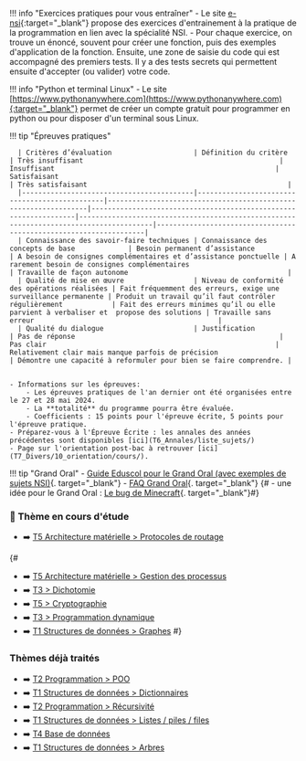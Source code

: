 !!! info "Exercices pratiques pour vous entraîner"
    - Le site [e-nsi](https://e-nsi.gitlab.io/pratique/tags/){:target="_blank"} propose des exercices d'entrainement à la pratique de la programmation en lien avec la spécialité NSI. 
    - Pour chaque exercice, on trouve un énoncé, souvent pour créer une fonction, puis des exemples d'application de la fonction. Ensuite, une zone de saisie du code qui est accompagné des premiers tests. Il y a des tests secrets qui permettent ensuite d'accepter (ou valider) votre code.

!!! info "Python et terminal Linux"
    - Le site [https://www.pythonanywhere.com](https://www.pythonanywhere.com){:target="_blank"} permet de créer un compte gratuit pour programmer en python ou pour disposer d'un terminal sous Linux.


!!! tip "Épreuves pratiques"


      | Critères d’évaluation                    | Définition du critère                         | Très insuffisant                                                | Insuffisant                                                      | Satisfaisant                                                                           | Très satisfaisant                                                 |
      |------------------------------------------|-----------------------------------------------|-----------------------------------------------------------------|------------------------------------------------------------------|----------------------------------------------------------------------------------------|-------------------------------------------------------------------|
      | Connaissance des savoir-faire techniques | Connaissance des concepts de base             | Besoin permanent d’assistance                                   | A besoin de consignes complémentaires et d’assistance ponctuelle | A rarement besoin de consignes complémentaires                                         | Travaille de façon autonome                                       |
      | Qualité de mise en œuvre                 | Niveau de conformité des opérations réalisées | Fait fréquemment des erreurs, exige une surveillance permanente | Produit un travail qu’il faut contrôler régulièrement            | Fait des erreurs minimes qu’il ou elle parvient à verbaliser et  propose des solutions | Travaille sans erreur                                             |
      | Qualité du dialogue                      | Justification                                 | Pas de réponse                                                  | Pas clair                                                        | Relativement clair mais manque parfois de précision                                    | Démontre une capacité à reformuler pour bien se faire comprendre. |
    

    - Informations sur les épreuves:
        - Les épreuves pratiques de l'an dernier ont été organisées entre le 27 et 28 mai 2024.
        - La **totalité** du programme pourra être évaluée.
        - Coefficients : 15 points pour l'épreuve écrite, 5 points pour l'épreuve pratique. 
    - Préparez-vous à l'Épreuve Écrite : les annales des années précédentes sont disponibles [ici](T6_Annales/liste_sujets/) 
    - Page sur l'orientation post-bac à retrouver [ici](T7_Divers/10_orientation/cours/). 
    
 
!!! tip "Grand Oral"
    - [Guide Eduscol pour le Grand Oral (avec exemples de sujets NSI)](data/GO_NSI_Eduscol.pdf){. target="_blank"}
    - [FAQ Grand Oral](data/GO_FAQ.pdf){. target="_blank"}
{#    - une idée pour le Grand Oral : [Le bug de Minecraft](https://www.youtube.com/watch?v=ei58gGM9Z8k){. target="_blank"}#}




### :high_brightness: Thème en cours d'étude 
- :arrow_right: [T5 Architecture matérielle > Protocoles de routage](T5_Architecture_materielle/5.3_Protocoles_de_routage/cours/)


{#

- :arrow_right: [T5 Architecture matérielle > Gestion des processus](T5_Architecture_materielle/5.2_Gestion_des_processus/cours/) 
- :arrow_right: [T3 > Dichotomie](T3_Algorithmique/3.1_Diviser_pour_regner/cours/)
- :arrow_right: [T5 > Cryptographie](T5_Architecture_materielle/5.4_Cryptographie/cours/)
- :arrow_right: [T3 > Programmation dynamique](T3_Algorithmique/3.2_Programmation_dynamique/cours/)
- :arrow_right: [T1 Structures de données > Graphes](T1_Structures_de_donnees/1.4_Graphes/cours/) 
#}


### Thèmes déjà traités
- :arrow_right: [T2 Programmation > POO](T2_Programmation/2.1_Programmation_Orientee_Objet/cours/) 
- :arrow_right: [T1 Structures de données > Dictionnaires](T1_Structures_de_donnees/1.2_Dictionnaires/cours/) 
- :arrow_right: [T2 Programmation > Récursivité](T2_Programmation/2.2_Recursivite/cours/) 
- :arrow_right: [T1 Structures de données > Listes / piles / files](T1_Structures_de_donnees/1.1_Listes_Piles_Files/cours/)
- :arrow_right: [T4 Base de données](T4_Bases_de_donnees/sommaire/)
- :arrow_right: [T1 Structures de données > Arbres](T1_Structures_de_donnees/1.3_Arbres/cours/)
